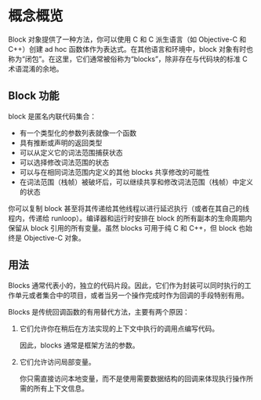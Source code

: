 # 概念概览

Block 对象提供了一种方法，你可以使用 C 和 C 派生语言（如 Objective-C 和 C++）创建 ad hoc 函数体作为表达式。在其他语言和环境中，block 对象有时也称为“闭包”。在这里，它们通常被俗称为“blocks”，除非存在与代码块的标准 C 术语混淆的余地。

## Block 功能

block 是匿名内联代码集合：

- 有一个类型化的参数列表就像一个函数
- 具有推断或声明的返回类型
- 可以从定义它的词法范围捕获状态
- 可以选择修改词法范围的状态
- 可以与在相同词法范围内定义的其他 blocks 共享修改的可能性
- 在词法范围（栈帧）被破坏后，可以继续共享和修改词法范围（栈帧）中定义的状态

你可以复制 block 甚至将其传递给其他线程以进行延迟执行（或者在其自己的线程内，传递给 runloop）。编译器和运行时安排在 block 的所有副本的生命周期内保留从 block 引用的所有变量。虽然 blocks 可用于纯 C 和 C++，但 block 也始终是 Objective-C 对象。

## 用法

Blocks 通常代表小的，独立的代码片段。因此，它们作为封装可以同时执行的工作单元或者集合中的项目，或者当另一个操作完成时作为回调的手段特别有用。

Blocks 是传统回调函数的有用替代方法，主要有两个原因：

1. 它们允许你在稍后在方法实现的上下文中执行的调用点编写代码。

   因此，blocks 通常是框架方法的参数。

2. 它们允许访问局部变量。

   你只需直接访问本地变量，而不是使用需要数据结构的回调来体现执行操作所需的所有上下文信息。